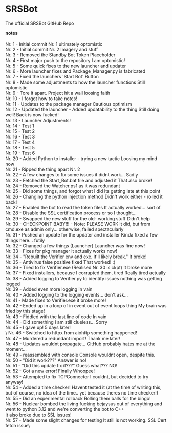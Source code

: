# SRSBot
 The official SRSBot GitHub Repo
 
**notes** \
\
Nr. 1 -  Initial commit Nr. 1                                       ultimately optomistic\
Nr. 2 -  Initial commit Nr. 2                                       Imagery and stuff\
Nr. 3 -  Removed the Standby Bot Token Placeholder\
Nr. 4 -  First major push to the repository                         I am optomistic! \
Nr. 5 -  Some quick fixes to the new launcher and updater\
Nr. 6 -  More launcher fixes and Package_Manager.py is fabricated\
Nr. 7 -  Fixed the launchers 'Start Bot' Button\
Nr. 8 -  Made some adjustments to how the launcher functions        Still optomistic\
Nr. 9 -  Tore it apart. Project hit a wall                          loosing faith\
Nr. 10 - I forgot how to take notes!\
Nr. 11 - Updates to the package manager                             Cautious optimism\
Nr. 12 - Updated the launcher - Added updatability to the thing     Still doing well! Back is now fucked! \
Nr. 13 - Launcher Adjustments!\
Nr. 14 - Test 1\
Nr. 15 - Test 2\
Nr. 16 - Test 3\
Nr. 17 - Test 4\
Nr. 18 - Test 5\
Nr. 19 - Test 6\
Nr. 20 - Added Python to installer - trying a new tactic            Loosing my mind now\
Nr. 21 - Ripped the thing apart Nr. 2\
Nr. 22 - A few changes to fix some issues                           it didnt work... Sadly\
Nr. 23 - Fetched the Start_Bot.bat file and adjusted it             That also broke! \
Nr. 24 - Removed the Watcher.ps1 as it was redundant\
Nr. 25 - Did some things, and forgot what I did                     Its getting late at this point\
Nr. 26 - Changing the python injection method                       Didn't work either - rolled it back! \
Nr. 27 - Enabled the bot to read the token files                    It actually worked... sort of. \
Nr. 28 - Disable the SSL certification process                      or so I thought... \
Nr. 29 - Swapped the new stuff for the old- working stuff           Didn't help\
Nr. 30 - CHECKPOINT BABY!!! - Note: PLEASE WORK                     it did, but from cmd.exe as admin only... otherwise, failed spectacularly\
Nr. 31 - Pushed an update for the updater and installer             Kinda fixed a few things here... futily\
Nr. 32 - Changed a few things (Launcher)                            Launcher was fine now!\
Nr. 33 - Fixes for pkg manager                                      it actually works now! \
Nr. 34 - "Rebuilt the Verifier env and exe. It'll likely break."    It broke!\
Nr. 35 - Antivirus false positive fixed                             That worked! :) \
Nr. 36 - Tried to fix Verifier.exe (Realised Nr. 30 is ckpt)        It broke more\
Nr. 37 - Fixed installers, because I corrupted them, tired          Really tired actually\
Nr. 38 - Added logging to Verifier.py to identify issues            nothing was getting logged\
Nr. 39 - Added even more logging                                    in vain\
Nr. 40 - Added logging to the logging events...                     don't ask... \
Nr. 41 - Made fixes to Verifier.exe                                 it broke more! \
Nr. 42 - Ended up in a loop of in event out of event loops thing    My brain was fried by this stage! \
Nr. 43 - Fiddled with the last line of code                         In vain\
Nr. 44 - Did something                                              I am still clueless... Sorry\
Nr. 45 - I gave up!                                                 5 days later! \
\\
Nr. 46 - Switched to httpx from aiohttp                             something happened! \
Nr. 47 - Murdered a redundant import!                               Thank me later! \
Nr. 48 - Updates wouldnt propagate...                               GitHub probably hates me at the moment... \
Nr. 49 - reassembled with console                                   Console wouldnt open, despite this. \
Nr. 50 - "Did it work???"                                           Answer is no! \
Nr. 51 - "Did this update fix it???"                                Guess what??? NO!\
Nr. 52 - Got a new error! Finally                                   Whoopee! \
Nr. 53 - Attempted to fix TCPConnector                              I couldnt, but decided to try anyway! \
Nr. 54 - Added a time checker!                                      Havent tested it (at the time of writing this, but of course, no idea of the time.. yet because theres no time checker!)\
Nr. 55 - Did an experimental rollback                               Rolling them balls for the bingo!\
Nr. 56 - Nuclear bombed the living fucking bejaysus out of everything and went to python 3.12 and we're converting the bot to C++\
                                                                    It also broke due to SSL issues! \
Nr. 57 - Made some slight changes for testing																							It still is not working. SSL Cert fetch issue\
